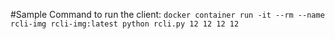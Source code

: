 #Sample Command to run the client:
`docker container run -it --rm --name rcli-img rcli-img:latest python rcli.py 12 12 12 12`